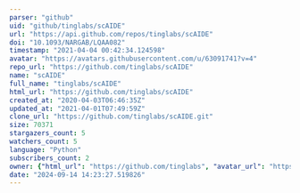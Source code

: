 ```yaml
---
parser: "github"
uid: "github/tinglabs/scAIDE"
url: "https://api.github.com/repos/tinglabs/scAIDE"
doi: "10.1093/NARGAB/LQAA082"
timestamp: "2021-04-04 00:42:34.124598"
avatar: "https://avatars.githubusercontent.com/u/63091741?v=4"
repo_url: "https://github.com/tinglabs/scAIDE"
name: "scAIDE"
full_name: "tinglabs/scAIDE"
html_url: "https://github.com/tinglabs/scAIDE"
created_at: "2020-04-03T06:46:35Z"
updated_at: "2021-04-01T07:49:59Z"
clone_url: "https://github.com/tinglabs/scAIDE.git"
size: 70371
stargazers_count: 5
watchers_count: 5
language: "Python"
subscribers_count: 2
owner: {"html_url": "https://github.com/tinglabs", "avatar_url": "https://avatars.githubusercontent.com/u/63091741?v=4", "login": "tinglabs", "type": "Organization"}
date: "2024-09-14 14:23:27.519826"
---
```

